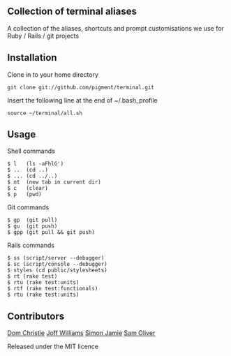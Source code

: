 Collection of terminal aliases
------------------------------

A collection of the aliases, shortcuts and prompt customisations we use for Ruby / Rails / git projects

Installation
------------

Clone in to your home directory
    
    git clone git://github.com/pigment/terminal.git

Insert the following line at the end of ~/.bash_profile
    
    source ~/terminal/all.sh

Usage
-----

Shell commands

    $ l   (ls -aFhlG')
    $ ..  (cd ..)
    $ ... (cd ../..)
    $ nt  (new tab in current dir)
    $ c   (clear)
    $ p   (pwd)
    
Git commands

    $ gp  (git pull)
    $ gu  (git push)
    $ gpp (git pull && git push)
    
Rails commands

    $ ss (script/server --debugger)
    $ sc (script/console --debugger)
    $ styles (cd public/stylesheets)
    $ rt (rake test)
    $ rtu (rake test:units)
    $ rtf (rake test:functionals)
    $ rtu (rake test:units)
    

Contributors
------------

[Dom Christie](http://github.com/bonanza9)
[Joff Williams](http://github.com/joffw)
[Simon Jamie](http://github.com/fingermouse)
[Sam Oliver](http://github.com/samoli)

Released under the MIT licence
    
